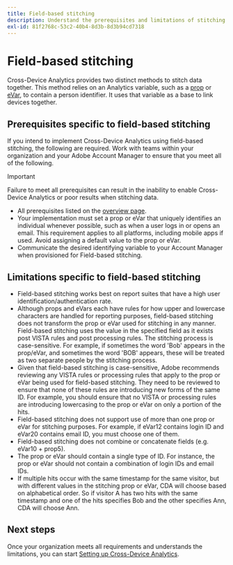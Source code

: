 ```yaml
---
title: Field-based stitching
description: Understand the prerequisites and limitations of stitching data using field-based stitching.
exl-id: 81f2768c-53c2-40b4-8d3b-8d3b94cd7318
---
```

# Field-based stitching

Cross-Device Analytics provides two distinct methods to stitch data together. This method relies on an Analytics variable, such as a [prop](/help/implement/vars/page-vars/prop.md) or [eVar](/help/implement/vars/page-vars/evar.md), to contain a person identifier. It uses that variable as a base to link devices together.

## Prerequisites specific to field-based stitching

If you intend to implement Cross-Device Analytics using field-based stitching, the following are required. Work with teams within your organization and your Adobe Account Manager to ensure that you meet all of the following.

>[!IMPORTANT]
>
>Failure to meet all prerequisites can result in the inability to enable Cross-Device Analytics or poor results when stitching data.

* All prerequisites listed on the [overview page](overview.md).
* Your implementation must set a prop or eVar that uniquely identifies an individual whenever possible, such as when a user logs in or opens an email. This requirement applies to all platforms, including mobile apps if used. Avoid assigning a default value to the prop or eVar.
* Communicate the desired identifying variable to your Account Manager when provisioned for Field-based stitching.

## Limitations specific to field-based stitching

* Field-based stitching works best on report suites that have a high user identification/authentication rate.
* Although props and eVars each have rules for how upper and lowercase characters are handled for reporting purposes, field-based stitching does not transform the prop or eVar used for stitching in any manner. Field-based stitching uses the value in the specified field as it exists post VISTA rules and post processing rules. The stitching process is case-sensitive. For example, if sometimes the word 'Bob' appears in the prop/eVar, and sometimes the word 'BOB' appears, these will be treated as two separate people by the stitching process.
* Given that field-based stitching is case-sensitive, Adobe recommends reviewing any VISTA rules or processing rules that apply to the prop or eVar being used for field-based stitching. They need to be reviewed to ensure that none of these rules are introducing new forms of the same ID. For example, you should ensure that no VISTA or processing rules are introducing lowercasing to the prop or eVar on only a portion of the hits.
* Field-based stitching does not support use of more than one prop or eVar for stitching purposes. For example, if eVar12 contains login ID and eVar20 contains email ID, you must choose one of them.
* Field-based stitching does not combine or concatenate fields (e.g. eVar10 + prop5). 
* The prop or eVar should contain a single type of ID. For instance, the prop or eVar should not contain a combination of login IDs and email IDs.
* If multiple hits occur with the same timestamp for the same visitor, but with different values in the stitching prop or eVar, CDA will choose based on alphabetical order. So if visitor A has two hits with the same timestamp and one of the hits specifies Bob and the other specifies Ann, CDA will choose Ann.


## Next steps

Once your organization meets all requirements and understands the limitations, you can start [Setting up Cross-Device Analytics](setup.md).
